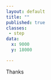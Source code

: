```yaml
---
layout: default
title: ""
published: true
classes:
 - step
data:
  x: 9000
  y: 18000

---
```


Thanks

